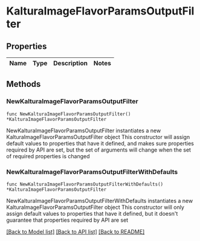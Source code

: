 # KalturaImageFlavorParamsOutputFilter

## Properties

Name | Type | Description | Notes
------------ | ------------- | ------------- | -------------

## Methods

### NewKalturaImageFlavorParamsOutputFilter

`func NewKalturaImageFlavorParamsOutputFilter() *KalturaImageFlavorParamsOutputFilter`

NewKalturaImageFlavorParamsOutputFilter instantiates a new KalturaImageFlavorParamsOutputFilter object
This constructor will assign default values to properties that have it defined,
and makes sure properties required by API are set, but the set of arguments
will change when the set of required properties is changed

### NewKalturaImageFlavorParamsOutputFilterWithDefaults

`func NewKalturaImageFlavorParamsOutputFilterWithDefaults() *KalturaImageFlavorParamsOutputFilter`

NewKalturaImageFlavorParamsOutputFilterWithDefaults instantiates a new KalturaImageFlavorParamsOutputFilter object
This constructor will only assign default values to properties that have it defined,
but it doesn't guarantee that properties required by API are set


[[Back to Model list]](../README.md#documentation-for-models) [[Back to API list]](../README.md#documentation-for-api-endpoints) [[Back to README]](../README.md)


